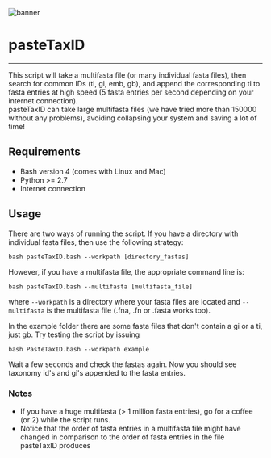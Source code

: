 ![banner](https://raw.githubusercontent.com/microgenomics/tutorials/master/img/microgenomics.png)
# pasteTaxID
------------

This script will take a multifasta file (or many individual fasta files), then search for common IDs (ti, gi, emb, gb), and append the corresponding ti to fasta entries at high speed (5 fasta entries per second depending on your internet connection).  
pasteTaxID can take large multifasta files (we have tried more than 150000 without any problems), avoiding collapsing your system and saving a lot of time!

## Requirements
* Bash version 4 (comes with Linux and Mac)
* Python >= 2.7
* Internet connection

## Usage
There are two ways of running the script. If you have a directory with individual fasta files, then use the following strategy:  

    bash pasteTaxID.bash --workpath [directory_fastas]

However, if you have a multifasta file, the appropriate command line is:  

    bash pasteTaxID.bash --multifasta [multifasta_file]

where `--workpath` is a directory where your fasta files are located and `--multifasta` is the multifasta file (.fna, .fn or .fasta works too). 

In the example folder there are some fasta files that don't contain a gi or a ti, just gb. Try testing the script by issuing

	bash PasteTaxID.bash --workpath example

Wait a few seconds and check the fastas again. Now  you should see taxonomy id's and gi's appended to the fasta entries.

### Notes
* If you have a huge multifasta (> 1 million fasta entries), go for a coffee (or 2) while the script runs.
* Notice that the order of fasta entries in a multifasta file might have changed in comparison to the order of fasta entries in the file pasteTaxID produces

